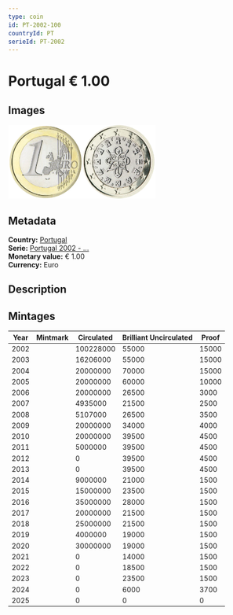 ```yaml
---
type: coin
id: PT-2002-100
countryId: PT
serieId: PT-2002
---
```


# Portugal € 1.00

## Images

<img src="../../../Images/common-2002-100.webp" height="150" alt="Front image"><img src="Images/portugal-2002-100.webp" height="150" alt="Back image">

## Metadata

**Country:** [Portugal](../index.md)\
**Serie:** [Portugal 2002 - ...](index.md)\
**Monetary value:** € 1.00\
**Currency:** Euro

## Description

## Mintages

| Year | Mintmark | Circulated | Brilliant Uncirculated | Proof |
| ---- | -------- | ---------- | ---------------------- | ----- |
| 2002 |          | 100228000  | 55000                  | 15000 |
| 2003 |          | 16206000   | 55000                  | 15000 |
| 2004 |          | 20000000   | 70000                  | 15000 |
| 2005 |          | 20000000   | 60000                  | 10000 |
| 2006 |          | 20000000   | 26500                  | 3000  |
| 2007 |          | 4935000    | 21500                  | 2500  |
| 2008 |          | 5107000    | 26500                  | 3500  |
| 2009 |          | 20000000   | 34000                  | 4000  |
| 2010 |          | 20000000   | 39500                  | 4500  |
| 2011 |          | 5000000    | 39500                  | 4500  |
| 2012 |          | 0          | 39500                  | 4500  |
| 2013 |          | 0          | 39500                  | 4500  |
| 2014 |          | 9000000    | 21000                  | 1500  |
| 2015 |          | 15000000   | 23500                  | 1500  |
| 2016 |          | 35000000   | 28000                  | 1500  |
| 2017 |          | 20000000   | 21500                  | 1500  |
| 2018 |          | 25000000   | 21500                  | 1500  |
| 2019 |          | 4000000    | 19000                  | 1500  |
| 2020 |          | 30000000   | 19000                  | 1500  |
| 2021 |          | 0          | 14000                  | 1500  |
| 2022 |          | 0          | 18500                  | 1500  |
| 2023 |          | 0          | 23500                  | 1500  |
| 2024 |          | 0          | 6000                   | 3700  |
| 2025 |          | 0          | 0                      | 0     |
